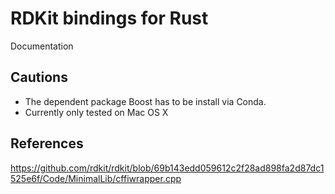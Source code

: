 # RDKit bindings for Rust

Documentation

## Cautions

- The dependent package Boost has to be install via Conda.
- Currently only tested on Mac OS X


## References

https://github.com/rdkit/rdkit/blob/69b143edd059612c2f28ad898fa2d87dc1525e6f/Code/MinimalLib/cffiwrapper.cpp